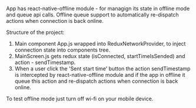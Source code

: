 App has react-native-offline module - for managign its state in offline mode and queue api calls. 
Offline queue support to automatically re-dispatch actions when connection is back online.

Structure of the project:
1. Main component App.js wrapped into ReduxNetworkProvider, to inject connection state into components tree.
2. MainScreen.js gets redux state (isConnected, startTimeIsSended) and action - sendTimestamp.
3. When a user click the 'Sent start time' button the action sendTimestamp is intercepted by react-native-offline module and if the app in offline it queue this action and re-dispatch actions when connection is back online.


To test offline mode just turn off wi-fi on your mobile device.
